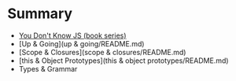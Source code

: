 # Summary

* [You Don't Know JS (book series)](README.md)
* [Up & Going](up & going/README.md)
* [Scope & Closures](scope & closures/README.md)
* [this & Object Prototypes](this & object prototypes/README.md)
* Types & Grammar

